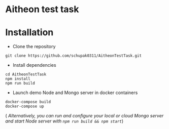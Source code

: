 # Aitheon test task

# Installation

- Clone the repository

```
git clone https://github.com/schupak0311/AitheonTestTask.git
```

- Install dependencies

```
cd AitheonTestTask
npm install
npm run build
```

- Launch demo Node and Mongo server in docker containers

```
docker-compose build
docker-compose up
```

( _Alternatively, you can run and configure your local or cloud Mongo server and start Node server with
`npm run build && npm start`_)
